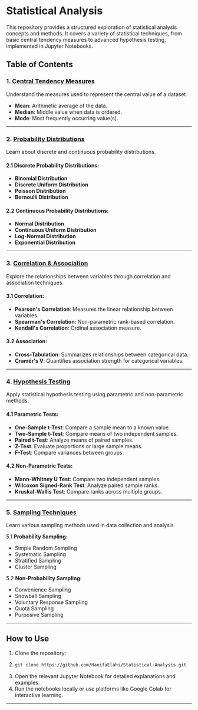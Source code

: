 # Statistical Analysis

This repository provides a structured exploration of statistical analysis concepts and methods. It covers a variety of statistical techniques, from basic central tendency measures to advanced hypothesis testing, implemented in Jupyter Notebooks.  

## Table of Contents

### 1. [Central Tendency Measures](https://github.com/HanifaElahi/Statistical-Analysis/blob/main/Life%20Expectancy%20(WHO)%20%7C%20Part%20I%20%7C%20Central%20Tendency%20Measures.ipynb)

Understand the measures used to represent the central value of a dataset
- **Mean**: Arithmetic average of the data.
- **Median**: Middle value when data is ordered.
- **Mode**: Most frequently occurring value(s).

---

### 2. [Probability Distributions](https://github.com/HanifaElahi/Statistical-Analysis/blob/main/Statistical%20Analysis%20Part%20II%20-%20Probability%20Distributions.ipynb)

Learn about discrete and continuous probability distributions.  

#### 2.1 Discrete Probability Distributions:
- **Binomial Distribution**
- **Discrete Uniform Distribution**
- **Poisson Distribution**
- **Bernoulli Distribution**

#### 2.2 Continuous Probability Distributions:
- **Normal Distribution**
- **Continuous Uniform Distribution**
- **Log-Normal Distribution**
- **Exponential Distribution**

---

### 3. [Correlation & Association](https://github.com/HanifaElahi/StatisticalAnalysis/blob/main/Life%20Expectancy%20(WHO)%20%7C%20Part%20III%20%7C%20Correlation%20%26%20Association.ipynb)

Explore the relationships between variables through correlation and association techniques.  

#### 3.1 Correlation:
- **Pearson's Correlation**: Measures the linear relationship between variables.
- **Spearman's Correlation**: Non-parametric rank-based correlation.
- **Kendall's Correlation**: Ordinal association measure.

#### 3.2 Association:
- **Cross-Tabulation**: Summarizes relationships between categorical data.
- **Cramér's V**: Quantifies association strength for categorical variables.

---

### 4. [Hypothesis Testing](https://github.com/HanifaElahi/Statistical-Analysis/blob/main/Statistical-Analysis%20Part%20IV%20-%20Hypothesis%20Testing.ipynb)

Apply statistical hypothesis testing using parametric and non-parametric methods.  

#### 4.1 Parametric Tests:
- **One-Sample t-Test**: Compare a sample mean to a known value.
- **Two-Sample t-Test**: Compare means of two independent samples.
- **Paired t-Test**: Analyze means of paired samples.
- **Z-Test**: Evaluate proportions or large sample means.
- **F-Test**: Compare variances between groups.

#### 4.2 Non-Parametric Tests:
- **Mann-Whitney U Test**: Compare two independent samples.
- **Wilcoxon Signed-Rank Test**: Analyze paired sample ranks.
- **Kruskal-Wallis Test**: Compare ranks across multiple groups.

---

### 5. [Sampling Techniques](https://github.com/HanifaElahi/Statistical-Analysis/blob/main/Statistical%20Analysis%20Part%20V%20-%20Sampling%20Techniques.ipynb)
   
Learn various sampling methods used in data collection and analysis.

   5.1 **Probability Sampling:**
   - Simple Random Sampling
   - Systematic Sampling
   - Stratified Sampling
   - Cluster Sampling

   5.2 **Non-Probability Sampling:**
   - Convenience Sampling
   - Snowball Sampling
   - Voluntary Response Sampling
   - Quota Sampling
   - Purposive Sampling
  
---

## How to Use

1. Clone the repository:
2. 
   ```bash
   git clone https://github.com/HanifaElahi/Statistical-Analysis.git
   ```
3. Open the relevant Jupyter Notebook for detailed explanations and examples.  
4. Run the notebooks locally or use platforms like Google Colab for interactive learning.  

---


